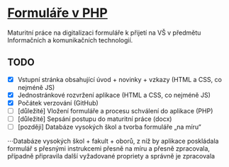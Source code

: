 [Formuláře v PHP](http://dvorapa.github.io/Formulare-v-PHP)
===============

Maturitní práce na digitalizaci formuláře k přijetí na VŠ v předmětu Informačních a komunikačních technologií.

TODO
----

- [x] Vstupní stránka obsahující úvod + novinky + vzkazy (HTML a CSS, co nejméně JS)
- [x] Jednostránkové rozvržení aplikace (HTML a CSS, co nejméně JS)
- [x] Počátek verzování (GitHub)
- [ ] [důležité] Vložení formuláře a procesu schválení do aplikace (PHP)
- [ ] [důležité] Sepsání postupu do maturitní práce (docx)
- [ ] [později] Databáze vysokých škol a tvorba formuláře „na míru“

⋅⋅⋅Databáze vysokých škol + fakult + oborů, z níž by aplikace poskládala formulář s přesnými instrukcemi přesně na míru a přesně zpracovala, případně připravila další vyžadované propriety a správně je zpracovala
